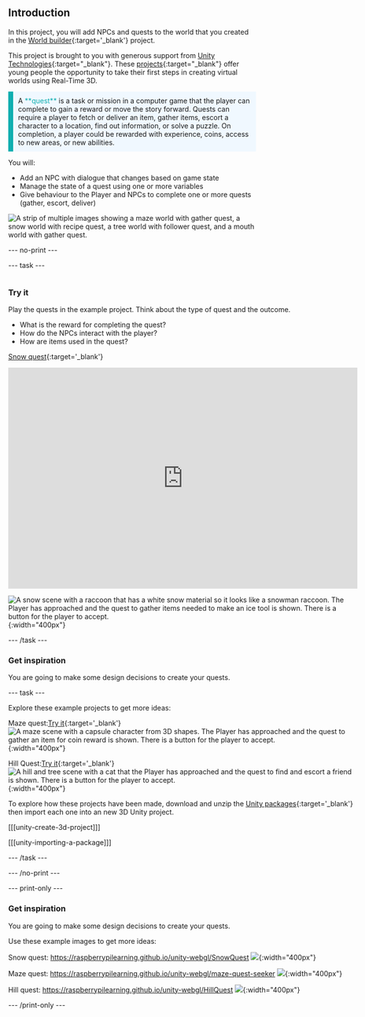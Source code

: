 ## Introduction

In this project, you will add NPCs and quests to the world that you created in the [World builder](https://projects.raspberrypi.org/en/projects/world-builder){:target='_blank'} project. 

This project is brought to you with generous support from [Unity Technologies](https://unity.com/){:target="_blank"}.  These [projects](https://projects.raspberrypi.org/en/pathways/unity-intro){:target="_blank"} offer young people the opportunity to take their first steps in creating virtual worlds using Real-Time 3D.

<p style="border-left: solid; border-width:10px; border-color: #0faeb0; background-color: aliceblue; padding: 10px;">
A <span style="color: #0faeb0">**quest**</span> is a task or mission in a computer game that the player can complete to gain a reward or move the story forward. Quests can require a player to fetch or deliver an item, gather items, escort a character to a location, find out information, or solve a puzzle. On completion, a player could be rewarded with experience, coins, access to new areas, or new abilities.
</p>

You will:
+ Add an NPC with dialogue that changes based on game state
+ Manage the state of a quest using one or more variables
+ Give behaviour to the Player and NPCs to complete one or more quests (gather, escort, deliver)

![A strip of multiple images showing a maze world with gather quest, a snow world with recipe quest, a tree world with follower quest, and a mouth world with gather quest.](images/example-strip.png)

--- no-print ---

--- task ---

<div style="display: flex; flex-wrap: wrap">
<div style="flex-basis: 175px; flex-grow: 1">  

### Try it 

Play the quests in the example project. Think about the type of quest and the outcome.  
+ What is the reward for completing the quest? 
+ How do the NPCs interact with the player?
+ How are items used in the quest? 

[Snow quest](https://raspberrypilearning.github.io/unity-webgl/SnowQuest){:target='_blank'}

<iframe allowtransparency="true" width="710" height="450" src="https://raspberrypilearning.github.io/unity-webgl/SnowQuest" frameborder="0"></iframe>

![A snow scene with a raccoon that has a white snow material so it looks like a snowman raccoon. The Player has approached and the quest to gather items needed to make an ice tool is shown. There is a button for the player to accept.](images/snow-raccoon.png){:width="400px"}

--- /task ---

### Get inspiration 

You are going to make some design decisions to create your quests.

--- task ---

Explore these example projects to get more ideas:

Maze quest:[Try it](https://raspberrypilearning.github.io/unity-webgl/maze-quest-seeker){:target='_blank'} 
![A maze scene with a capsule character from 3D shapes. The Player has approached and the quest to gather an item for coin reward is shown. There is a button for the player to accept.](images/quest-canvas.png){:width="400px"}

Hill Quest:[Try it](https://raspberrypilearning.github.io/unity-webgl/HillQuest){:target='_blank'}
![A hill and tree scene with a cat that the Player has approached and the quest to find and escort a friend is shown. There is a button for the player to accept.](images/new-quest-accept.png){:width="400px"}

To explore how these projects have been made, download and unzip the [Unity packages](https://rpf.io/p/en/quest-seeker-get){:target='_blank'} then import each one into an new 3D Unity project.
  
[[[unity-create-3d-project]]]

[[[unity-importing-a-package]]]

--- /task ---

--- /no-print ---

--- print-only ---

### Get inspiration 

You are going to make some design decisions to create your quests.

Use these example images to get more ideas:

Snow quest: https://raspberrypilearning.github.io/unity-webgl/SnowQuest
![](images/snow-raccoon.png){:width="400px"}

Maze quest: https://raspberrypilearning.github.io/unity-webgl/maze-quest-seeker
![](images/quest-canvas.png){:width="400px"}

Hill quest: https://raspberrypilearning.github.io/unity-webgl/HillQuest
![](images/new-quest-accept.png){:width="400px"}

--- /print-only ---



